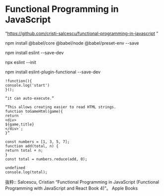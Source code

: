 # Functional Programming in JavaScript
“https://github.com/cristi-salcescu/functional-programming-in-javascript ”

npm install @babel/core @babel/node @babel/preset-env --save

npm install eslint --save-dev

npx eslint --init

npm install eslint-plugin-functional --save-dev

```
!function(){
console.log('start')
}();

“it can auto-execute.”
```
```
“This allows creating easier to read HTML strings.
function toGameHtml(game){
return `
<div>
${game.title}
</div>`;
}”

const numbers = [1, 3, 5, 7];
function add(total, n) {
return total + n;
}
const total = numbers.reduce(add, 0);

undefined
console.log(total);
```
抜粋:: Salcescu, Cristian  “Functional Programming in JavaScript (Functional Programming with JavaScript and React Book 4)”。 Apple Books  
